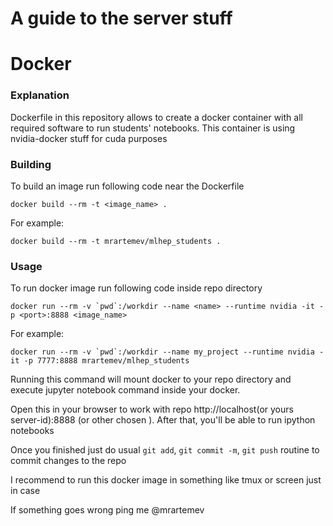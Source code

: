 # A guide to the server stuff

# Docker

### Explanation
Dockerfile in this repository allows to create a docker container with all required software to run students' notebooks. This container is using nvidia-docker stuff for cuda purposes

### Building

To build an image run following code near the Dockerfile

```docker build --rm -t <image_name> .```

For example:

```docker build --rm -t mrartemev/mlhep_students .```

### Usage
To run docker image run following code inside repo directory

```docker run --rm -v `pwd`:/workdir --name <name> --runtime nvidia -it -p <port>:8888 <image_name>```

For example:

```docker run --rm -v `pwd`:/workdir --name my_project --runtime nvidia -it -p 7777:8888 mrartemev/mlhep_students```

Running this command will mount docker to your repo directory and execute jupyter notebook command inside your docker.

Open this in your browser to work with repo http://localhost(or yours server-id):8888 (or other chosen <port>). After that, you'll be able to run ipython notebooks

Once you finished just do usual `git add`, `git commit -m`, `git push` routine to commit changes to the repo

I recommend to run this docker image in something like tmux or screen just in case

If something goes wrong ping me @mrartemev






